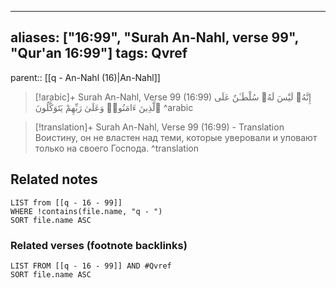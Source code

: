 
---
aliases: ["16:99", "Surah An-Nahl, verse 99", "Qur'an 16:99"]
tags: Qvref
---

parent:: [[q - An-Nahl (16)|An-Nahl]]

> [!arabic]+ Surah An-Nahl, Verse 99 (16:99)
> <span class="quran-arabic">إِنَّهُۥ لَيْسَ لَهُۥ سُلْطَـٰنٌ عَلَى ٱلَّذِينَ ءَامَنُوا۟ وَعَلَىٰ رَبِّهِمْ يَتَوَكَّلُونَ</span>
^arabic

> [!translation]+ Surah An-Nahl, Verse 99 (16:99) - Translation
> Воистину, он не властен над теми, которые уверовали и уповают только на своего Господа.
^translation



## Related notes
```dataview
LIST from [[q - 16 - 99]]
WHERE !contains(file.name, "q - ")
SORT file.name ASC
```

### Related verses (footnote backlinks)
```dataview
LIST FROM [[q - 16 - 99]] AND #Qvref
SORT file.name ASC
```

